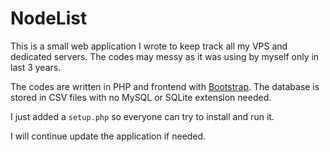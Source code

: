 # NodeList

This is a small web application I wrote to keep track all my VPS and dedicated servers. The codes may messy as it was using by myself only in last 3 years.

The codes are written in PHP and frontend with [Bootstrap](http://getbootstrap.com/). The database is stored in CSV files with no MySQL or SQLite extension needed.

I just added a `setup.php` so everyone can try to install and run it.

I will continue update the application if needed.
